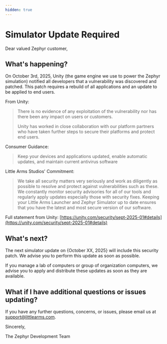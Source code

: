```yaml
---
hidden: true
---
```


# Simulator Update Required

Dear valued Zephyr customer,

## What's happening?

On October 3rd, 2025, Unity (the game engine we use to power the Zephyr simulation) notified all developers that a vulnerability was discovered and patched. This patch requires a rebuild of all applications and an update to be applied to end users.

From Unity:

> There is no evidence of any exploitation of the vulnerability nor has there been any impact on users or customers.
>
> Unity has worked in close collaboration with our platform partners who have taken further steps to secure their platforms and protect end users.

Consumer Guidance:

> Keep your devices and applications updated, enable automatic updates, and maintain current antivirus software

Little Arms Studios' Commitment:

> We take all security matters very seriously and work as diligently as possible to resolve and protect against vulnerabilities such as these. We constantly monitor security advisories for all of our tools and regularly apply updates especially those with security fixes. Keeping your Little Arms Launcher and Zephyr Simulator up to date ensures that you have the latest and most secure version of our software.

Full statement from Unity: [https://unity.com/security/sept-2025-01#details](https://unity.com/security/sept-2025-01#details)

## What's next?

The next simulator update on {October XX, 2025} will include this security patch. We advise you to perform this update as soon as possible.

If you manage a lab of computers or group of organization computers, we advise you to apply and distribute these updates as soon as they are available.

## What if I have additional questions or issues updating?

If you have any further questions, concerns, or issues, please email us at support@littlearms.com.



Sincerely,

The Zephyr Development Team

